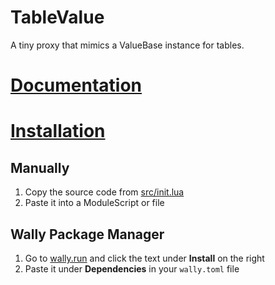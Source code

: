 # TableValue
A tiny proxy that mimics a ValueBase instance for tables.

# [Documentation](https://data-oriented-house.github.io/TableValue/)

# [Installation](https://data-oriented-house.github.io/TableValue/docs/intro)

## Manually

1. Copy the source code from [src/init.lua](https://github.com/Data-Oriented-House/TableValue/blob/main/src/init.lua)
2. Paste it into a ModuleScript or file

## Wally Package Manager
1. Go to [wally.run](https://wally.run/package/data-oriented-house/tablevalue) and click the text under **Install** on the right
2. Paste it under **Dependencies** in your `wally.toml` file